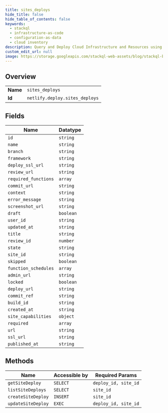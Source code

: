```yaml
---
title: sites_deploys
hide_title: false
hide_table_of_contents: false
keywords:
  - stackql
  - infrastructure-as-code
  - configuration-as-data
  - cloud inventory
description: Query and Deploy Cloud Infrastructure and Resources using SQL
custom_edit_url: null
image: https://storage.googleapis.com/stackql-web-assets/blog/stackql-blog-post-featured-image.png
---
```

  
    

## Overview
<table><tbody>
<tr><td><b>Name</b></td><td><code>sites_deploys</code></td></tr>
<tr><td><b>Id</b></td><td><code>netlify.deploy.sites_deploys</code></td></tr>
</tbody></table>

## Fields
| Name | Datatype |
| ---- | -------- |
| `id` | `string` |
| `name` | `string` |
| `branch` | `string` |
| `framework` | `string` |
| `deploy_ssl_url` | `string` |
| `review_url` | `string` |
| `required_functions` | `array` |
| `commit_url` | `string` |
| `context` | `string` |
| `error_message` | `string` |
| `screenshot_url` | `string` |
| `draft` | `boolean` |
| `user_id` | `string` |
| `updated_at` | `string` |
| `title` | `string` |
| `review_id` | `number` |
| `state` | `string` |
| `site_id` | `string` |
| `skipped` | `boolean` |
| `function_schedules` | `array` |
| `admin_url` | `string` |
| `locked` | `boolean` |
| `deploy_url` | `string` |
| `commit_ref` | `string` |
| `build_id` | `string` |
| `created_at` | `string` |
| `site_capabilities` | `object` |
| `required` | `array` |
| `url` | `string` |
| `ssl_url` | `string` |
| `published_at` | `string` |
## Methods
| Name | Accessible by | Required Params |
| ---- | ------------- | --------------- |
| `getSiteDeploy` | `SELECT` | `deploy_id, site_id` |
| `listSiteDeploys` | `SELECT` | `site_id` |
| `createSiteDeploy` | `INSERT` | `site_id` |
| `updateSiteDeploy` | `EXEC` | `deploy_id, site_id` |
